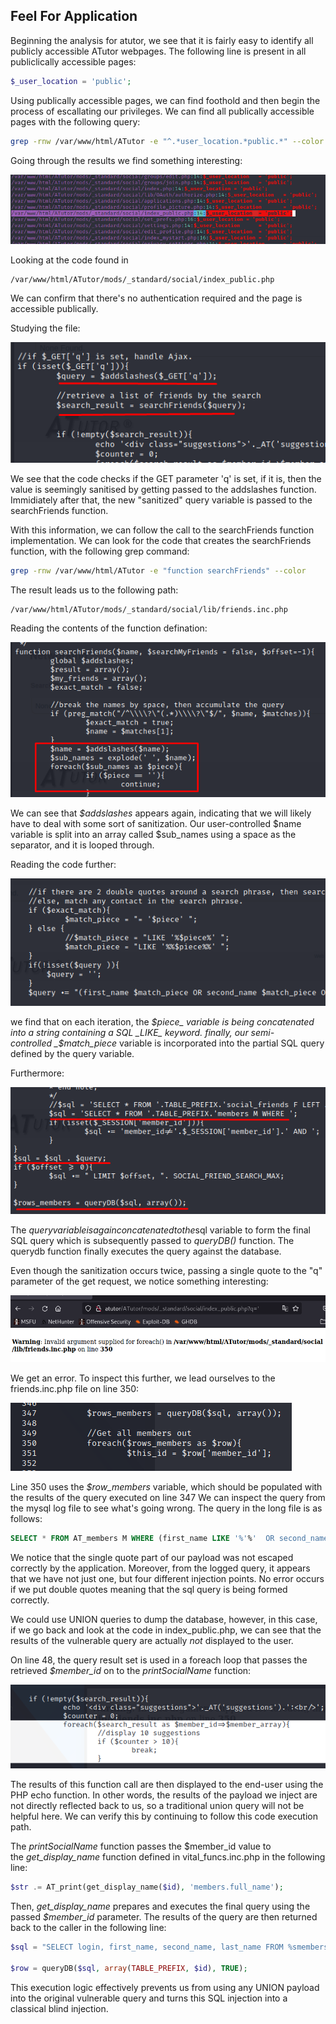 ## Feel For Application
Beginning the analysis for atutor, we see that it is fairly easy to identify all publicly accessible ATutor webpages.
The following line is present in all publiclically accessible pages:
```php
$_user_location	= 'public';
```

Using publically accessible pages, we can find foothold and then begin the process of escallating our privileges.
We can find all publically accessible pages with the following query:

```sh
grep -rnw /var/www/html/ATutor -e "^.*user_location.*public.*" --color
```

Going through the results we find something interesting:

![](../../Screenshots/t1-ss10.png)

Looking at the code found in 
```path
/var/www/html/ATutor/mods/_standard/social/index_public.php
```

We can confirm that there's no authentication required and the page is accessible publically.

Studying the file:

![](../../Screenshots/t1-ss11.png)

We see that the code checks if the GET parameter 'q' is set, if it is, then the value is seemingly sanitised by getting passed to the addslashes function.
Immidiately after that, the new "sanitized" query variable is passed to the searchFriends function.

With this information, we can follow the call to the searchFriends function implementation.
We can look for the code that creates the searchFriends function, with the following grep command:
```sh
grep -rnw /var/www/html/ATutor -e "function searchFriends" --color
```

The result leads us to the following path:
```path
/var/www/html/ATutor/mods/_standard/social/lib/friends.inc.php
```

Reading the contents of the function defination:

![](../../Screenshots/t1-ss12.png)

We can see that _$addslashes_ appears again, indicating that we will likely have to deal with some sort of sanitization.
Our user-controlled $name variable is split into an array called $sub_names using a space as the separator, and it is looped through.

Reading the code further: 

![](../../Screenshots/t1-ss13.png)

we find that on each iteration, the _$piece_ variable is being concatenated into a string containing a SQL _LIKE_ keyword.
finally, our semi-controlled _$match_piece_ variable is incorporated into the partial SQL query defined by the query variable.

Furthermore:

![](../../Screenshots/t1-ss14.png)

The $query variable is again concatenated to the $sql variable to form the final SQL query which is subsequently passed to _queryDB()_ function.
The querydb function finally executes the query against the database.

Even though the sanitization occurs twice, passing a single quote to the "q" parameter of the get request, we notice something interesting:

![](../../Screenshots/t1-ss15.png)

We get an error.
To inspect this further, we lead ourselves to the friends.inc.php file on line 350:

![](../../Screenshots/t1-ss16.png)

Line 350 uses the _$row_members_ variable, which should be populated with the results of the query executed on line 347
We can inspect the query from the mysql log file to see what's going wrong.
The query in the long file is as follows:

```sql
SELECT * FROM AT_members M WHERE (first_name LIKE '%'%'  OR second_name LIKE '%'%'  OR last_name LIKE '%'%'  OR login LIKE '%'%'  )
```

We notice that the single quote part of our payload was not escaped correctly by the application.
Moreover, from the logged query, it appears that we have not just one, but four different injection points.
No error occurs if we put double quotes meaning that the sql query is being formed correctly.

We could use UNION queries to dump the database, however, in this case, if we go back and look at the code in index_public.php, we can see that the results of the vulnerable query are actually _not_ displayed to the user.

On line 48, the query result set is used in a foreach loop that passes the retrieved _$member_id_ on to the _printSocialName_ function:

![](../../Screenshots/t1-ss17.png)

The results of this function call are then displayed to the end-user using the PHP echo function.
In other words, the results of the payload we inject are not directly reflected back to us, so a traditional union query will not be helpful here. We can verify this by continuing to follow this code execution path.

The _printSocialName_ function passes the $member_id value to the _get_display_name_ function defined in vital_funcs.inc.php in the following line:
```php
$str .= AT_print(get_display_name($id), 'members.full_name');
```

Then, _get_display_name_ prepares and executes the final query using the passed _$member_id_ parameter. The results of the query are then returned back to the caller in the following line:
```php
$sql = "SELECT login, first_name, second_name, last_name FROM %smembers WHERE member_id='%d'";

$row = queryDB($sql, array(TABLE_PREFIX, $id), TRUE);
```

This execution logic effectively prevents us from using any UNION payload into the original vulnerable query and turns this SQL injection into a classical blind injection.